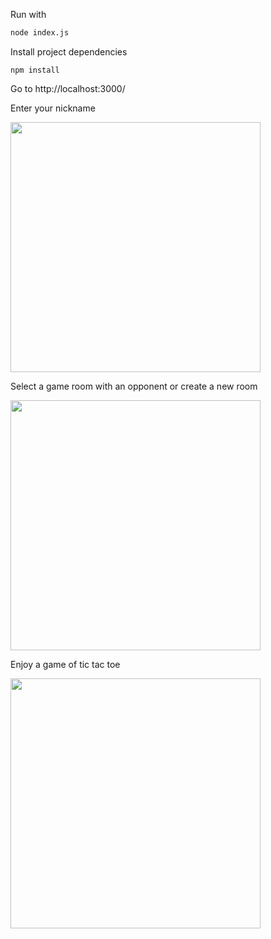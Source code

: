 Run with
```bash
node index.js
```

Install project dependencies

```
npm install
```

Go to http://localhost:3000/

Enter your nickname

<img src="https://github.com/iwbdts/TicTacToe-Online/assets/92332248/973dcc4f-4ff6-44d8-92be-6c9c4ed366aa" width="400">

Select a game room with an opponent or create a new room

<img src="https://github.com/iwbdts/TicTacToe-Online/assets/92332248/8f9646f5-8253-48d8-b9aa-fb0b4c59eec3" width="400">


Enjoy a game of tic tac toe 

<img src="https://github.com/iwbdts/TicTacToe-Online/assets/92332248/5364d09b-2871-4bda-a67d-7d67c3229467" width="400">


